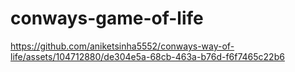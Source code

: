 # conways-game-of-life



https://github.com/aniketsinha5552/conways-way-of-life/assets/104712880/de304e5a-68cb-463a-b76d-f6f7465c22b6

